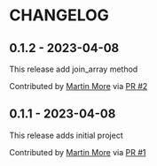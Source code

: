 CHANGELOG
=========

0.1.2 - 2023-04-08
------------------

This release add join_array method

Contributed by [Martin More](https://github.com/martin-more) via [PR #2](https://github.com/martinmore-team/backend-sqlalchemy/pull/2/)


0.1.1 - 2023-04-08
------------------

This release adds initial project

Contributed by [Martin More](https://github.com/martin-more) via [PR #1](https://github.com/martinmore-team/backend-sqlalchemy/pull/1/)


